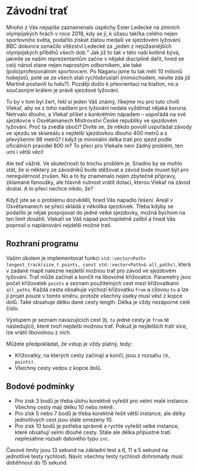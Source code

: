 # Závodní trať

Mnoho z Vás nejspíše zaznamenalo úspěchy Ester Ledecké na zimních olympijských hrách v roce 2018, kdy se jí, k úžasu takřka celého nejen sportovního světa, podařilo získat zlatou medaili ve sjezdovém lyžování. BBC dokonce označilo vítězství Ledecké za „jeden z nejúžasnějších olympijských příběhů všech dob.“ Jak již to tak v této naší kotlině bývá, jakmile se našim reprezentantům začne v nějaké disciplíně dařit, hned se celý národ stane nejen naprostým odborníkem, ale také (polo)profesionálním sportovcem. Po Naganu jsme tu tak měli 10 milionů hokejistů, poté se ze všech stali rychlobruslaři (mimochodem, nevíte zda již Martině postavili tu halu?). Později došlo k přeorientaci na biatlon, no a současným králem je právě sjezdové lyžování.

To by v tom byl čert, řekl si jeden Váš známý, říkejme mu pro tuto chvíli Vlekař, aby se z toho nadšení pro lyžování nedala vyždímat nějaká koruna. Netrvalo dlouho, a Vlekař přišel s konkrétním nápadem – uspořádá na své sjezdovce v Osvětamanech Mistrovství České republiky ve sjezdovém lyžování. Proč ta zvedlá obočí? Divíte se, že někdo povolil uspořádat závody ve sjezdu ve skiareálu s nejdelší sjezdovkou dlouho 400 metrů a s převýšením 98 metrů? I když je minimální délka trati pro sjezd podle oficiálních pravidel 800 m? To přeci pro Vlekaře není žádný problém, ten umí i větší věci!

Ale teď vážně. Ve skutečnosti to trochu problém je. Snadno by se mohlo stát, že si některý ze závodníků bude stěžovat a závod bude muset být pro neregulérnost zrušen. No a to by znamenalo nejen zbytečné přípravy, zklamané fanoušky, ale hlavně nutnost vrátit dotaci, kterou Vlekař na závod dostal. A to přeci nechce nikdo, že?

Když jste se o problému dozvěděli, hned Vás napadlo řešení. Areál v Osvětamanech se přeci skládá z několika sjezdovek. Třeba kdyby se podařilo je nějak pospojovat do jedné velké sjezdovky, možná bychom na ten limit dosáhli. Vlekaři se Váš nápad pochopitelně zalíbil a hned Vás poprosil o naplánování nejdelší možné trati.

## Rozhraní programu
Vaším úkolem je implementovat funkci `std::vector<Path> longest_track(size_t points, const std::vector<Path>& all_paths)`, která v zadané mapě nalezne nejdelší možnou trať pro závod ve sjezdovém lyžování. Trať může začínat a končit na libovolné křižovatce. Parametry jsou počet křižovatek `points` a seznam použitelných cest mezi křižovatkami `all_paths`. Každá cesta obsahuje výchozí křižovatku `from` a cílovou `to` a lze ji projet pouze v tomto směru, protože všechny úseky musí vést z kopce dolů. Také obsahuje délku dané cesty length. Délka je vždy nezáporné celé číslo.

Výstupem je seznam navazujících cest (tj. `to` jedné cesty je `from` té následující), které tvoří nejdelší možnou trať. Pokud je nejdelších tratí více, lze vrátit libovolnou z nich.

Můžete předpokládat, že vstup je vždy platný, tedy:
- Křižovatky, na kterých cesty začínají a končí, jsou z rozsahu `[0, points)`.
- Všechny cesty vedou z kopce dolů.

## Bodové podmínky
- Pro zisk 3 bodů je třeba úlohu korektně vyřešit pro velmi malé instance. Všechny cesty mají délku 10 nebo méně.
- Pro zisk 5 nebo 7 bodů je třeba korektně řešit větší instance, ale délky jednotlivých cest jsou stále omezeny 10.
- Pro zisk 10 bodů je potřeba správně a rychle vyřešit velké instance, které obsahují velmi dlouhé cesty. Stále ale délka přípustné trati nepřesáhne rozsah datového typu `int`.

Časové limity jsou 13 sekund na základní test a 6, 11 a 5 sekund na jednotlivé testy rychlosti. Navíc všechny testy rychlosti dohromady musí doběhnout do 15 sekund.